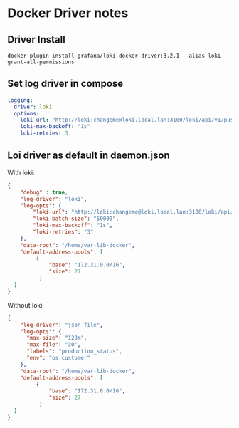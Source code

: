 # Docker Driver notes

## Driver Install

```
docker plugin install grafana/loki-docker-driver:3.2.1 --alias loki --grant-all-permissions
```

## Set log driver in compose

```yaml
logging:
  driver: loki
  options:
    loki-url: "http://loki:changeme@loki.local.lan:3100/loki/api/v1/push"
    loki-max-backoff: "1s"
    loki-retries: 3
```

## Loi driver as default in daemon.json

With loki:

```json
{
    "debug" : true,
    "log-driver": "loki",
    "log-opts": {
        "loki-url": "http://loki:changeme@loki.local.lan:3100/loki/api/v1/push",
        "loki-batch-size": "50000",
        "loki-max-backoff": "1s",
        "loki-retries": "3"
    },
    "data-root": "/home/var-lib-docker",
    "default-address-pools": [
         {
             "base": "172.31.0.0/16",
             "size": 27
          }
  ]
}
```

Without loki:

```json
{
    "log-driver": "json-file",
    "log-opts": {
      "max-size": "128m",
      "max-file": "30",
      "labels": "production_status",
      "env": "os,customer"
    },
    "data-root": "/home/var-lib-docker",
    "default-address-pools": [
         {
             "base": "172.31.0.0/16",
             "size": 27
          }
  ]
}
```